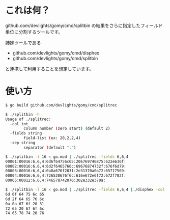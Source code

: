 # これは何？

github.com/devlights/gomy/cmd/splitbin の結果をさらに指定したフィールド単位に分割するツールです。

姉妹ツールである

- github.com/devlights/gomy/cmd/disphex
- github.com/devlights/gomy/cmd/splitbin

と連携して利用することを想定しています。

# 使い方

```sh
$ go build github.com/devlights/gomy/cmd/splitrec

$ ./splitbin -h
Usage of ./splitrec:
  -col int
        column number (zero start) (default 2)
  -fields string
        field-list (ex: 20,2,2,4)
  -sep string
        separator (default ":")

$ ./splitbin -l 16 < go.mod | ./splitrec -fields 6,6,4
00001:00016:6,6,4:6d6f64756c65:206769746875:622e636f:
00002:00016:6,6,4:6d2f6465766c:69676874732f:676f6d79:
00003:00016:6,6,4:0a0a676f2031:2e31370a0a72:65717569:
00004:00016:6,6,4:726520676f6c:616e672e6f72:672f782f:
00005:00012:6,6,4:746578742076:302e332e370a:

$ ./splitbin -l 16 < go.mod | ./splitrec -fields 6,6,4 |./disphex -col 3
6d 6f 64 75 6c 65
6d 2f 64 65 76 6c
0a 0a 67 6f 20 31
72 65 20 67 6f 6c
74 65 78 74 20 76
```
